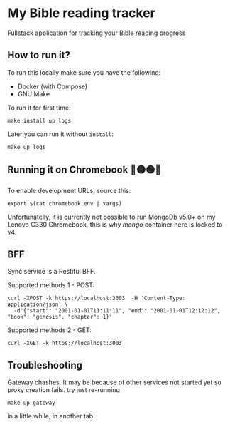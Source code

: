 # My Bible reading tracker

Fullstack application for tracking your Bible reading progress

## How to run it?

To run this locally make sure you have the following:
- Docker (with Compose)
- GNU Make

To run it for first time:

    make install up logs

Later you can run it without `install`:

    make up logs

## Running it on Chromebook 🔴🟡🟢🔵 

To enable development URLs, source this:

    export $(cat chromebook.env | xargs)

Unfortunatelly, it is currently not possible to run MongoDb v5.0+
on my Lenovo C330 Chromebook, this is why *mongo* container here is locked to v4.

## BFF

Sync service is a Restiful BFF.

Supported methods 1 - POST:

    curl -XPOST -k https://localhost:3003  -H 'Content-Type: application/json' \
      -d'{"start": "2001-01-01T11:11:11", "end": "2001-01-01T12:12:12", "book": "genesis", "chapter": 1}'

Supported methods 2 - GET:

    curl -XGET -k https://localhost:3003

## Troubleshooting

Gateway chashes. It may be because of other services not started yet so proxy creation fails.
try just re-running

    make up-gateway

in a little while, in another tab.

